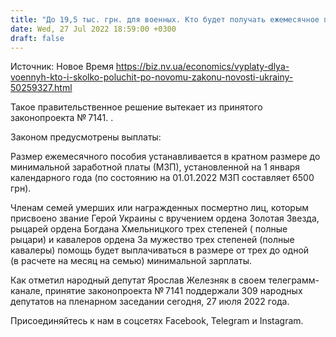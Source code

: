 ```yaml
---
title: "До 19,5 тыс. грн. для военных. Кто будет получать ежемесячное пособие по новому закону"
date: Wed, 27 Jul 2022 18:59:00 +0300
draft: false
---
```

Источник: Новое Время https://biz.nv.ua/economics/vyplaty-dlya-voennyh-kto-i-skolko-poluchit-po-novomu-zakonu-novosti-ukrainy-50259327.html


Такое правительственное решение вытекает из принятого законопроекта № 7141. .

Законом предусмотрены выплаты:

Размер ежемесячного пособия устанавливается в кратном размере до минимальной заработной платы (МЗП), установленной на 1 января календарного года (по состоянию на 01.01.2022 МЗП составляет 6500 грн).

Членам семей умерших или награжденных посмертно лиц, которым присвоено звание Герой Украины с вручением ордена Золотая Звезда, рыцарей ордена Богдана Хмельницкого трех степеней ( полные рыцари) и кавалеров ордена За мужество трех степеней (полные кавалеры) помощь будет выплачиваться в размере от трех до одной (в расчете на месяц на семью) минимальной зарплаты.

Как отметил народный депутат Ярослав Железняк в своем телеграмм-канале, принятие законопроекта № 7141 поддержали 309 народных депутатов на пленарном заседании сегодня, 27 июля 2022 года.

Присоединяйтесь к нам в соцсетях Facebook, Telegram и Instagram.
